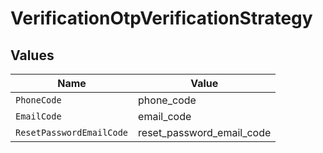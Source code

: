 # VerificationOtpVerificationStrategy


## Values

| Name                      | Value                     |
| ------------------------- | ------------------------- |
| `PhoneCode`               | phone_code                |
| `EmailCode`               | email_code                |
| `ResetPasswordEmailCode`  | reset_password_email_code |